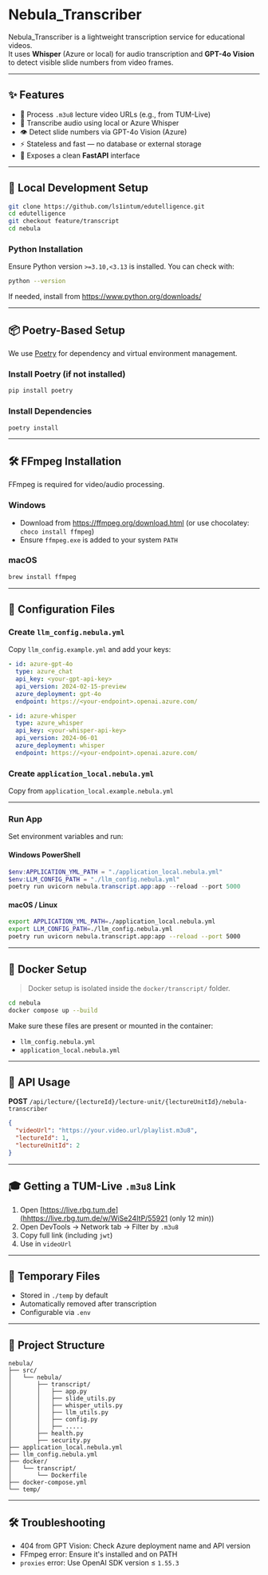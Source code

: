 # Nebula_Transcriber

Nebula_Transcriber is a lightweight transcription service for educational videos.  
It uses **Whisper** (Azure or local) for audio transcription and **GPT-4o Vision** to detect visible slide numbers from video frames.

---

## ✨ Features

- 🎥 Process `.m3u8` lecture video URLs (e.g., from TUM-Live)
- 🧠 Transcribe audio using local or Azure Whisper
- 👁️ Detect slide numbers via GPT-4o Vision (Azure)
- ⚡ Stateless and fast — no database or external storage
- 🚀 Exposes a clean **FastAPI** interface

---

## 🧪 Local Development Setup

```bash
git clone https://github.com/ls1intum/edutelligence.git
cd edutelligence
git checkout feature/transcript
cd nebula
```

### Python Installation

Ensure Python version `>=3.10,<3.13` is installed.
You can check with:
```bash
python --version
```
If needed, install from https://www.python.org/downloads/

---

## 📦 Poetry-Based Setup

We use [Poetry](https://python-poetry.org/) for dependency and virtual environment management.

### Install Poetry (if not installed)
```bash
pip install poetry
```

### Install Dependencies
```bash
poetry install
```

---

## 🛠 FFmpeg Installation

FFmpeg is required for video/audio processing.

### Windows
- Download from https://ffmpeg.org/download.html (or use chocolatey: `choco install ffmpeg`)
- Ensure `ffmpeg.exe` is added to your system `PATH`

### macOS
```bash
brew install ffmpeg
```

---

## 🔧 Configuration Files

### Create `llm_config.nebula.yml`
Copy `llm_config.example.yml` and add your keys:

```yaml
- id: azure-gpt-4o
  type: azure_chat
  api_key: <your-gpt-api-key>
  api_version: 2024-02-15-preview
  azure_deployment: gpt-4o
  endpoint: https://<your-endpoint>.openai.azure.com/

- id: azure-whisper
  type: azure_whisper
  api_key: <your-whisper-api-key>
  api_version: 2024-06-01
  azure_deployment: whisper
  endpoint: https://<your-endpoint>.openai.azure.com/
```

### Create `application_local.nebula.yml`
Copy from `application_local.example.nebula.yml`

---

### Run App
Set environment variables and run:

#### Windows PowerShell
```powershell
$env:APPLICATION_YML_PATH = "./application_local.nebula.yml"
$env:LLM_CONFIG_PATH = "./llm_config.nebula.yml"
poetry run uvicorn nebula.transcript.app:app --reload --port 5000
```

#### macOS / Linux
```bash
export APPLICATION_YML_PATH=./application_local.nebula.yml
export LLM_CONFIG_PATH=./llm_config.nebula.yml
poetry run uvicorn nebula.transcript.app:app --reload --port 5000
```

---

## 🐳 Docker Setup

> Docker setup is isolated inside the `docker/transcript/` folder.

```bash
cd nebula
docker compose up --build
```

Make sure these files are present or mounted in the container:
- `llm_config.nebula.yml`
- `application_local.nebula.yml`

---

## 📡 API Usage

**POST** `/api/lecture/{lectureId}/lecture-unit/{lectureUnitId}/nebula-transcriber`

```json
{
  "videoUrl": "https://your.video.url/playlist.m3u8",
  "lectureId": 1,
  "lectureUnitId": 2
}
```

---

## 🎓 Getting a TUM-Live `.m3u8` Link

1. Open [https://live.rbg.tum.de](hhttps://live.rbg.tum.de/w/WiSe24ItP/55921 (only 12 min))
2. Open DevTools → Network tab → Filter by `.m3u8`
3. Copy full link (including `jwt`)
4. Use in `videoUrl`

---

## 🧹 Temporary Files

- Stored in `./temp` by default
- Automatically removed after transcription
- Configurable via `.env`

---

## 📁 Project Structure

```
nebula/
├── src/
│   └── nebula/
│       ├── transcript/
│       │   ├── app.py
│       │   ├── slide_utils.py
│       │   ├── whisper_utils.py
│       │   ├── llm_utils.py
│       │   ├── config.py
│       │   ├── .....
│       ├── health.py
│       ├── security.py
├── application_local.nebula.yml
├── llm_config.nebula.yml
├── docker/
│   └── transcript/     
│       └── Dockerfile
├── docker-compose.yml
└── temp/
```

---

## 🛠 Troubleshooting

- 404 from GPT Vision: Check Azure deployment name and API version
- FFmpeg error: Ensure it's installed and on PATH
- `proxies` error: Use OpenAI SDK version ≤ `1.55.3`
